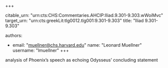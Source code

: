 +++


citable_urn: "urn:cts:CHS:Commentaries.AHCIP:Iliad.9.301-9.303.wWoiMvc"
target_urn: "urn:cts:greekLit:tlg0012.tlg001:9.301-9.303"
title: "Iliad 9.301-9.303"

authors:
- email: "muellner@chs.harvard.edu"
  name: "Leonard Muellner"
  username: "lmuellner"
+++

<p>analysis of Phoenix’s speech as echoing Odysseus’ concluding statement</p>
